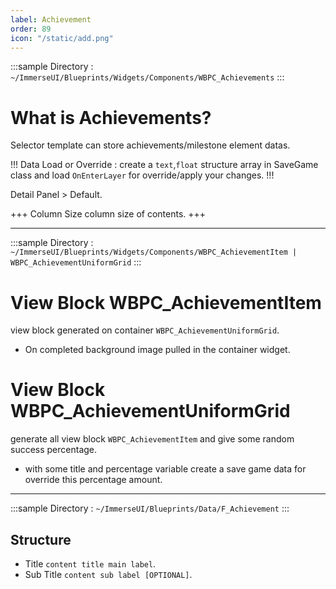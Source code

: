 ```yaml
---
label: Achievement
order: 89
icon: "/static/add.png"
---
```



<style>
    .sample {
        text-align: left;
        color: #000000;
        border-radius: 10px;
        background-color: #5f99f5;
        border: 1px solid #1956AF;
        padding-left: 10px;
        padding-top: 20px;
        margin-bottom: 20px;
    }
</style>



:::sample
Directory :  `~/ImmerseUI/Blueprints/Widgets/Components/WBPC_Achievements`
:::
# What is Achievements?

Selector template can store achievements/milestone element datas.

!!!
Data Load or Override : create a `text`,`float` structure array in SaveGame class and load `OnEnterLayer` for override/apply your changes.
!!!

Detail Panel > Default.

+++ Column Size
column size of contents.
+++

---
:::sample
Directory :  `~/ImmerseUI/Blueprints/Widgets/Components/WBPC_AchievementItem | WBPC_AchievementUniformGrid`
:::

# View Block WBPC_AchievementItem
view block generated on container `WBPC_AchievementUniformGrid`.
- On completed background image pulled in the container widget.

# View Block WBPC_AchievementUniformGrid
generate all view block `WBPC_AchievementItem` and give some random success percentage.
- with some title and percentage variable create a save game data for override this percentage amount.

---
:::sample
Directory :  `~/ImmerseUI/Blueprints/Data/F_Achievement`
:::

## Structure

- Title `content title main label`.
- Sub Title `content sub label [OPTIONAL]`.






